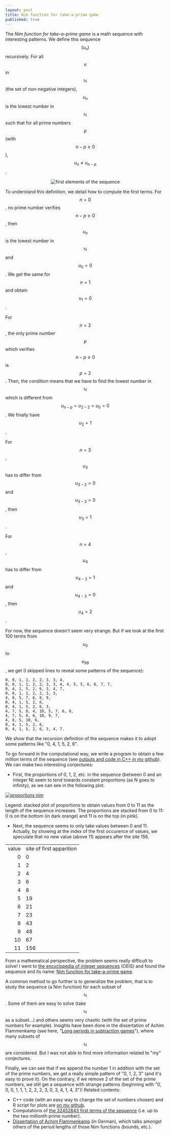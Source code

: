 ```yaml
---
layout: post
title: Nim function for take-a-prime game
published: true
---
```

<script src="https://cdn.mathjax.org/mathjax/latest/MathJax.js?config=TeX-AMS-MML_HTMLorMML" type="text/javascript"></script>
The *Nim function for take-a-prime game* is a math sequence with interesting patterns. 
We define this sequence $$(u_n)$$ recursively. For all $$n$$ in $$\mathbb{N}$$ (the set of non-negative integers), $$u_n$$ is the lowest number in $$\mathbb{N}$$ such that for all prime numbers $$p$$ (with $$n-p \geq 0$$), $$u_n \neq u_{n-p}$$.

<center><img src="../images/2014-11-11-Nim-take-a-prime/sequence_firsts.png" alt="first elements of the sequence"/></center>



To understand this definition, we detail how to compute the first terms. For $$n=0$$, no prime number verifies $$n-p \geq 0$$, then $$u_n$$ is the lowest number in $$\mathbb{N}$$ and $$u_0=0$$. We get the same for $$n=1$$ and obtain $$u_1=0$$.

For $$n=2$$, the only prime number $$p$$ which verifies $$n-p \geq 0$$ is $$p=2$$. Then, the condition means that we have to find the lowest number in $$\mathbb{N}$$ which is different from $$u_{n-p} = u_{2-2} = u_0 = 0$$. We finally have $$u_2=1$$.

For $$n=3$$, $$u_3$$ has to differ from $$u_{3-2}=0$$ and $$u_{3-3}=0$$, then $$u_3=1$$.

For $$n=4$$, $$u_4$$ has to differ from $$u_{4-2}=1$$ and $$u_{4-3}=0$$, then $$u_4=2$$.

For now, the sequence doesn't seem very strange. But if we look at the first 100 terms from $$u_0$$ to $$u_{99}$$, we get (I skipped lines to reveal some patterns of the sequence):

```
0, 0, 1, 1, 2, 2, 3, 3, 4, 
0, 0, 1, 1, 2, 2, 3, 3, 4, 4, 5, 5, 6, 6, 7, 7, 
0, 4, 1, 5, 2, 6, 3, 4, 7, 
0, 0, 1, 1, 2, 2, 3, 3, 
4, 8, 5, 7, 6, 8, 9, 
0, 4, 1, 5, 2, 6, 
0, 4, 1, 5, 2, 6, 3, 
4, 7, 5, 8, 4, 10, 5, 7, 6, 8, 
4, 7, 5, 8, 6, 10, 9, 7, 
4, 8, 5, 10, 6, 
0, 4, 1, 5, 2, 6, 
0, 4, 1, 5, 2, 6, 3, 4, 7.
```

We show that the recursion definition of the sequence makes it to adopt some patterns like "0, 4, 1, 5, 2, 6".

To go forward in the computational way, we write a program to obtain a few million terms of the sequence (see <a href="https://github.com/ahstat/nim-take-a-prime" target="_blank">outputs and code in C++ in my github</a>). We can make two interesting conjectures:
<ul>
	<li>First, the proportions of 0, 1, 2, etc. in the sequence (between 0 and an integer N) seem to tend towards constant proportions (as N goes to infinity), as we can see in the following plot.</li>
</ul>

<a href="../images/2014-11-11-Nim-take-a-prime/percent_stack_large.png" target="_blank">
<img src="../images/2014-11-11-Nim-take-a-prime/percent_stack_large.png" alt="proportions nim"/>
</a>

Legend: stacked plot of proportions to obtain values from 0 to 11 as the length of the sequence increases. The proportions are stacked from 0 to 11: 0 is on the bottom (in dark orange) and 11 is on the top (in pink).

<ul>
	<li>Next, the sequence seems to only take values between 0 and 11. Actually, by showing at the index of the first occurence of values, we speculate that no new value (above 11) appears after the site 156.</li>
</ul>

<table border="0" cellspacing="0" cellpadding="0">
<tbody>
<tr>
<td align="right">value</td>
<td>site of first apparition</td>
</tr>
<tr>
<td align="right">0</td>
<td>0</td>
</tr>
<tr>
<td align="right">1</td>
<td>2</td>
</tr>
<tr>
<td align="right">2</td>
<td>4</td>
</tr>
<tr>
<td align="right">3</td>
<td>6</td>
</tr>
<tr>
<td align="right">4</td>
<td>8</td>
</tr>
<tr>
<td align="right">5</td>
<td>19</td>
</tr>
<tr>
<td align="right">6</td>
<td>21</td>
</tr>
<tr>
<td align="right">7</td>
<td>23</td>
</tr>
<tr>
<td align="right">8</td>
<td>43</td>
</tr>
<tr>
<td align="right">9</td>
<td>48</td>
</tr>
<tr>
<td align="right">10</td>
<td>67</td>
</tr>
<tr>
<td align="right">11</td>
<td>156</td>
</tr>
</tbody>
</table>

From a mathematical perspective, the problem seems really difficult to solve! I went to <a href="https://oeis.org/" target="_blank">the encyclopedia of integer sequences</a> (OEIS) and found the sequence and its name: <a href="https://oeis.org/A014589" target="_blank">Nim function for take-a-prime game</a>.

A common method to go further is to generalize the problem, that is to study the sequence (a Nim function) for each subset of $$\mathbb{N}$$. Some of them are easy to solve (take $$\mathbb{N}$$ as a subset...) and others seems very chaotic (with the set of prime numbers for example). Insights have been done in the dissertation of Achim Flammenkamp (see here, "<a href="http://wwwhomes.uni-bielefeld.de/cgi-bin/cgiwrap/achim/index.cgi#longperiods" target="_blank">Long periods in subtraction games</a>"), where many subsets of $$\mathbb{N}$$ are considered. But I was not able to find more information related to "my" conjectures.

Finally, we can see that if we append the number 1 in addition with the set of the prime numbers, we get a really simple pattern of "0, 1, 2, 3" (and it's easy to prove it).
On the contrary, if we remove 2 of the set of the prime numbers, we still get a sequence with strange patterns (beginning with "0, 0, 0, 1, 1, 1, 2, 2, 2, 3, 0, 3, 4, 1, 4, 3")!
Related contents:
<ul>
	<li>C++ code (with an easy way to change the set of numbers chosen) and R script for plots are <a href="https://github.com/ahstat/nim-take-a-prime" target="_blank">on my github</a>.</li>
	<li>Computations of <a href="https://github.com/ahstat/nim-take-a-prime/tree/master/outputs/primes/nims" target="_blank">the 32452843 first terms of the sequence</a> (i.e. up to the two millionth prime number).</li>
	<li><a href="../images/2014-11-11-Nim-take-a-prime/diss.ps.gz" target="_blank">Dissertation of Achim Flammenkamp</a> (in German), which talks amongst others of the period lengths of those Nim functions (bounds, etc.).</li>
</ul>